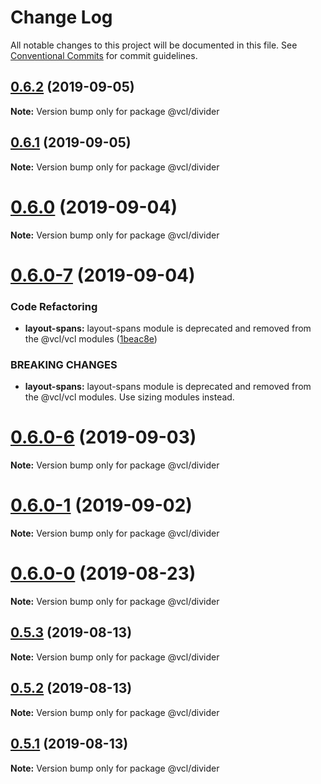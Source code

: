 # Change Log

All notable changes to this project will be documented in this file.
See [Conventional Commits](https://conventionalcommits.org) for commit guidelines.

## [0.6.2](https://github.com/vcl/divider/compare/v0.6.1...v0.6.2) (2019-09-05)

**Note:** Version bump only for package @vcl/divider





## [0.6.1](https://github.com/vcl/divider/compare/v0.6.0...v0.6.1) (2019-09-05)

**Note:** Version bump only for package @vcl/divider





# [0.6.0](https://github.com/vcl/divider/compare/v0.6.0-7...v0.6.0) (2019-09-04)

**Note:** Version bump only for package @vcl/divider





# [0.6.0-7](https://github.com/vcl/divider/compare/v0.6.0-5...v0.6.0-7) (2019-09-04)


### Code Refactoring

* **layout-spans:** layout-spans module is deprecated and removed from the @vcl/vcl modules ([1beac8e](https://github.com/vcl/divider/commit/1beac8e))


### BREAKING CHANGES

* **layout-spans:** layout-spans module is deprecated and removed from the @vcl/vcl modules. Use sizing modules instead.





# [0.6.0-6](https://github.com/vcl/divider/compare/v0.6.0-5...v0.6.0-6) (2019-09-03)

**Note:** Version bump only for package @vcl/divider





# [0.6.0-1](https://github.com/vcl/divider/compare/v0.6.0-0...v0.6.0-1) (2019-09-02)

**Note:** Version bump only for package @vcl/divider





# [0.6.0-0](https://github.com/vcl/divider/compare/v0.5.4...v0.6.0-0) (2019-08-23)

**Note:** Version bump only for package @vcl/divider





## [0.5.3](https://github.com/vcl/divider/compare/v0.5.1...v0.5.3) (2019-08-13)

**Note:** Version bump only for package @vcl/divider





## [0.5.2](https://github.com/vcl/divider/compare/v0.5.1...v0.5.2) (2019-08-13)

**Note:** Version bump only for package @vcl/divider





## [0.5.1](https://github.com/vcl/divider/compare/v0.5.0...v0.5.1) (2019-08-13)

**Note:** Version bump only for package @vcl/divider
